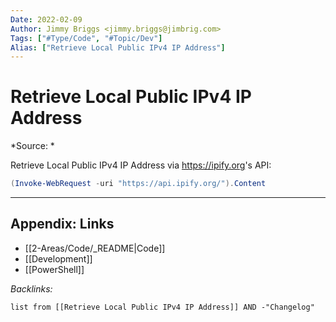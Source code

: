 ```yaml
---
Date: 2022-02-09
Author: Jimmy Briggs <jimmy.briggs@jimbrig.com>
Tags: ["#Type/Code", "#Topic/Dev"]
Alias: ["Retrieve Local Public IPv4 IP Address"]
---
```


# Retrieve Local Public IPv4 IP Address

*Source: *

Retrieve Local Public IPv4 IP Address via <https://ipify.org>'s API:

```powershell
(Invoke-WebRequest -uri "https://api.ipify.org/").Content
```

***

## Appendix: Links

- [[2-Areas/Code/_README|Code]]
- [[Development]]
- [[PowerShell]]

*Backlinks:*

```dataview
list from [[Retrieve Local Public IPv4 IP Address]] AND -"Changelog"
```